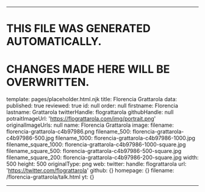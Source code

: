 ----

# THIS FILE WAS GENERATED AUTOMATICALLY.
# CHANGES MADE HERE WILL BE OVERWRITTEN.

template: pages/placeholder.html.njk
title: Florencia Grattarola
data:
  published: true
  reviewed: true
  id: null
  order: null
  firstname: Florencia
  lastname: Grattarola
  twitterHandle: flograttarola
  githubHandle: null
  potraitImageUrl: 'https://flograttarola.com/img/portrait.png'
  originalImageUrls: null
  name: Florencia Grattarola
  image:
    filename: florencia-grattarola-c4b97986.png
    filename_500: florencia-grattarola-c4b97986-500.jpg
    filename_1000: florencia-grattarola-c4b97986-1000.jpg
    filename_square_1000: florencia-grattarola-c4b97986-1000-square.jpg
    filename_square_500: florencia-grattarola-c4b97986-500-square.jpg
    filename_square_200: florencia-grattarola-c4b97986-200-square.jpg
    width: 500
    height: 500
    originalType: png
  web:
    twitter:
      handle: flograttarola
      url: 'https://twitter.com/flograttarola'
    github: {}
    homepage: {}
filename: /florencia-grattarola/talk.html
yt: {}

----

 